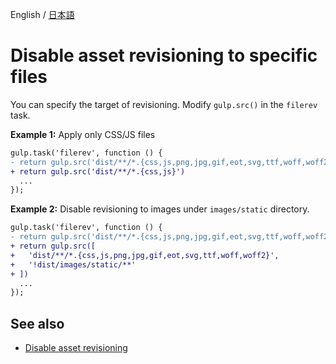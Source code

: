 English / [日本語](../help-ja/disable-specific-revisioning.md)

# Disable asset revisioning to specific files

You can specify the target of revisioning.
Modify `gulp.src()` in the `filerev` task.

**Example 1:** Apply only CSS/JS files

```diff
gulp.task('filerev', function () {
- return gulp.src('dist/**/*.{css,js,png,jpg,gif,eot,svg,ttf,woff,woff2}')
+ return gulp.src('dist/**/*.{css,js}')
  ...
});
```

**Example 2:** Disable revisioning to images under `images/static` directory.

```diff
gulp.task('filerev', function () {
- return gulp.src('dist/**/*.{css,js,png,jpg,gif,eot,svg,ttf,woff,woff2}')
+ return gulp.src([
+   'dist/**/*.{css,js,png,jpg,gif,eot,svg,ttf,woff,woff2}',
+   '!dist/images/static/**'
+ ])
  ...
});
```

## See also
- [Disable asset revisioning](disable-revisioning.md)
